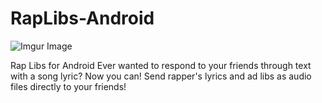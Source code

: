 # RapLibs-Android

![Imgur Image](jasoneo016.github.io/images/web_hi_res_512.png)


Rap Libs for Android
Ever wanted to respond to your friends through text with a song lyric? Now you can! Send rapper's lyrics and ad libs as audio files directly to your friends!

